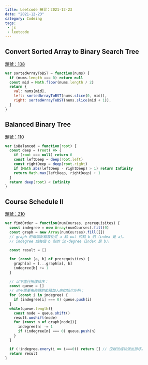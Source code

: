 ```yaml
---
title: Leetcode 練習：2021-12-23
date: "2021-12-23"
category: Codeing
tags:
 - js
 - leetcode
---
```


## Convert Sorted Array to Binary Search Tree
[題號：108](https://leetcode.com/problems/convert-sorted-array-to-binary-search-tree/)

```js
var sortedArrayToBST = function(nums) {
  if (nums.length === 0) return null
  const mid = Math.floor(nums.length / 2)
  return {
    val: nums[mid],
    left: sortedArrayToBST(nums.slice(0, mid)),
    right: sortedArrayToBST(nums.slice(mid + 1)),
  }
}
```

## Balanced Binary Tree
[題號：110](https://leetcode.com/problems/balanced-binary-tree/)

```js
var isBalanced = function(root) {
  const deep = (root) => {
    if (root === null) return 0
    const leftDeep = deep(root.left)
    const rightDeep = deep(root.right)
    if (Math.abs(leftDeep - rightDeep) > 1) return Infinity
    return Math.max(leftDeep, rightDeep) + 1 
  }
  return deep(root) < Infinity
}
```

## Course Schedule II
[題號：210](https://leetcode.com/problems/course-schedule-ii/)

```js
var findOrder = function(numCourses, prerequisites) {
  const indegree = new Array(numCourses).fill(0)  
  const graph = new Array(numCourses).fill([]) 
  // graph 的每個點都放從從 a 點 out 的點 b 們（index 是 a）。
  // indegree 放每個 b 點的 in-degree（index 是 b）。
  
  const result = []

  for (const [a, b] of prerequisites) {
    graph[a] = [...graph[a], b]
    indegree[b] += 1
  }
  
  // 以下進行拓樸排序：
  const queue = []
  // 用不需要先修課的節點加入來初始化佇列：
  for (const i in indegree) {
    if (indegree[i] === 0) queue.push(i)
  }
  while(queue.length){
    const node = queue.shift()
    result.unshift(node)
    for (const n of graph[node]){
      indegree[n] -= 1
      if (indegree[n] === 0) queue.push(n)
    }
  }

  if (!indegree.every(i => i===0)) return [] // 沒辦法成功做出排序。
  return result 
}
```
